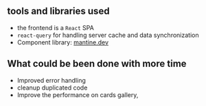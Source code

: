 ## tools and libraries used

 - the frontend is a `React` SPA
 - `react-query` for handling server cache and data synchronization
 - Component library: [mantine.dev](https://mantine.dev/getting-started/)

## What could be been done with more time

- Improved error handling
- cleanup duplicated code
- Improve the performance on cards gallery, 
